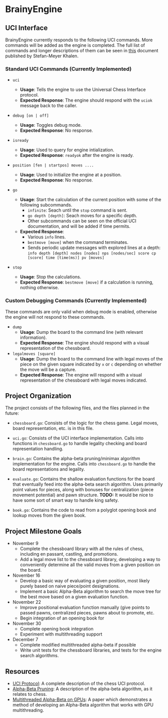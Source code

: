 # BrainyEngine

## UCI Interface
BrainyEngine currently responds to the following UCI commands. More commands will be added as the engine is completed. The full list of commands and longer descriptions of them can be seen in [this](http://wbec-ridderkerk.nl/html/UCIProtocol.html) document published by Stefan-Meyer Khalen.

### Standard UCI Commands (Currently Implemented)
- `uci`
	- **Usage**: Tells the engine to use the Universal Chess Interface protocol.
	- **Expected Response**: The engine should respond with the `uciok` message back to the caller.

- `debug [on | off]`
	- **Usage**: Toggles debug mode.
	- **Expected Response**: No response.

- `isready`
	- **Usage**: Used to query for engine intialization.
	- **Expected Response**: `readyok` after the engine is ready.

- `position [fen | startpos] moves ....`
	- **Usage**: Used to initialize the engine at a position.
	- **Expected Response**: No response.

- `go`
	- **Usage**: Start the calculation of the current position with some of the following subcommands.
		- `infinite`: Seach until the `stop` command is sent.
		- `go depth [depth]`: Seach moves for a specific depth.
		- Other subcommands can be seen on the official UCI documentation, and will be added if time permits.
	- **Expected Response**:
		- Various `info` lines.
		- `bestmove [move]` when the command terminates.
		- Sends periodic update messages with explored lines at a depth: `info depth [depth] nodes [nodes] nps [nodes/sec] score cp [score] time [time(ms)] pv [moves]`
- `stop`
	- **Usage**: Stop the calculations.
	- **Expected Response**: `bestmove [move]` if a calculation is running, nothing otherwise.

### Custom Debugging Commands (Currently Implemented)
These commands are only valid when debug mode is enabled, otherwise the engine will not respond to these commands.

- `dump`
	- **Usage**: Dump the board to the command line (with relevant information).
	- **Expected Response**: The engine should respond with a visual representation of the chessboard.
- `legalmoves [square]`
 	- **Usage**: Dump the board to the command line with legal moves of the piece on the given square indicated by `x` or `c` depending on whether the move will be a capture.
	- **Expected Response**: The engine will respond with a visual representation of the chessboard with legal moves indicated.

## Project Organization
The project consists of the following files, and the files planned in the future:

- `chessboard.go`: Consists of the logic for the chess game. Legal moves, board representation, etc. is in this file.

- `uci.go`: Consists of the UCI interface implementation. Calls into functions in `chessboard.go` to handle legality checking and board representation handling.

- `brain.go`: Contains the alpha-beta pruning/minimax algorithm implementation for the engine. Calls into `chessboard.go` to handle the board representations and legality.

- `evaluate.go`: Contains the shallow evaluation functions for the board that eventually feed into the alpha-beta search algorithm. Uses primarily point values for pieces, along with bonuses for centralization (piece movement potential) and pawn structure. **TODO:** It would be nice to have some sort of smart way to handle king safety.

- `book.go`: Contains the code to read from a polyglot opening book and lookup moves from the given book.

## Project Milestone Goals
- November 9
	- Complete the chessboard library with all the rules of chess, including en passant, castling, and promotions.
	- Add a legal move list to the chessboard library, developing a way to conveniently determine all the valid moves from a given position on the board.
- November 16
	- Develop a basic way of evaluating a given position, most likely purely based on naive piece/point designations.
	- Implement a basic Alpha-Beta algorithm to search the move tree for the best move based on a given evaluation function.
- November 22
	- Improve positional evaluation function manually (give points to passed pawns, centralized pieces, pawns about to promote, etc.
	- Begin integration of an opening book for
- November 30
	- Complete opening book integration
	- Experiment with multithreading support
- December 7
	- Complete modified multithreaded alpha-beta if possible
	- Write unit tests for the chessboard libraries, and tests for the engine search algorithms.

## Resources
- [UCI Protocol](http://wbec-ridderkerk.nl/html/UCIProtocol.html): A complete description of the chess UCI protocol.
- [Alpha-Beta Pruning](https://chessprogramming.wikispaces.com/Alpha-Beta): A description of the alpha-beta algorithm, as it relates to chess.
- [Multithreaded Alpha-Beta on GPUs](https://hrcak.srce.hr/file/114783): A paper which demonstrates a method of developing an Alpha-Beta algorithm that works with GPU multithreading.
